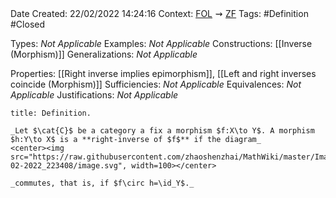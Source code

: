 <br />
<br />

Date Created: 22/02/2022 14:24:16
Context: [$\textrm{FOL}$](obsidian://open?file=First%20Order%20Logic)$\,\,\rightsquigarrow\,\,$[$\textrm{ZF}$](obsidian://open?file=Zermelo-Fraenkel%20Set%20Theory)
Tags: #Definition #Closed 

Types: _Not Applicable_
Examples: _Not Applicable_
Constructions: [[Inverse (Morphism)]]
Generalizations: _Not Applicable_

Properties: [[Right inverse implies epimorphism]], [[Left and right inverses coincide (Morphism)]]
Sufficiencies: _Not Applicable_
Equivalences: _Not Applicable_
Justifications: _Not Applicable_

``` ad-Definition
title: Definition.

_Let $\cat{C}$ be a category a fix a morphism $f:X\to Y$. A morphism $h:Y\to X$ is a **right-inverse of $f$** if the diagram_
<center><img src="https://raw.githubusercontent.com/zhaoshenzhai/MathWiki/master/Images/09-02-2022_223408/image.svg", width=100></center>

_commutes, that is, if $f\circ h=\id_Y$._
```
